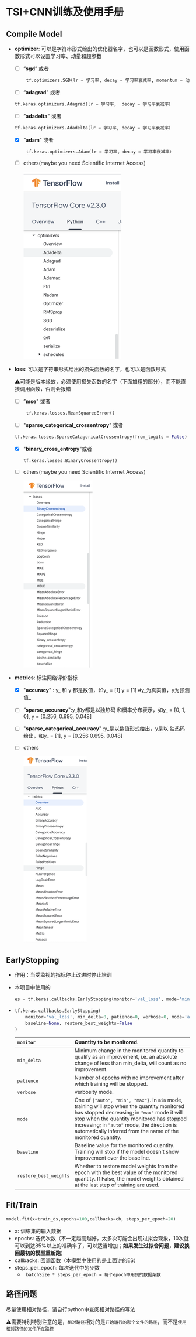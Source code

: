 # TSI+CNN训练及使用手册

## Compile Model

* **optimizer**: 可以是字符串形式给出的优化器名字，也可以是函数形式，使用函数形式可以设置学习率、动量和超参数

  - [ ] “**sgd**”  或者

    ```python
     tf.optimizers.SGD(lr = 学习率, decay = 学习率衰减率, momentum = 动量参数）
    ```

  - [ ]  “**adagrad**" 或者 

    ```python
    tf.keras.optimizers.Adagrad(lr = 学习率,  decay = 学习率衰减率）
    ```

  - [ ]  ”**adadelta**" 或者 

    ```python
    tf.keras.optimizers.Adadelta(lr = 学习率, decay = 学习率衰减率）
    ```

  - [x] “**adam**" 或者

    ```python
     tf.keras.optimizers.Adam(lr = 学习率, decay = 学习率衰减率）
    ```

  - [ ] others(maybe you need Scientific Internet Access)

    <img src="img/optimizer.png" alt="optimizer" style="zoom:50%;" />

    [tf.keras.optimizers]: https://www.tensorflow.org/api_docs/python/tf/keras/optimizers

* **loss**: 可以是字符串形式给出的损失函数的名字，也可以是函数形式

  ​		⚠️可能是版本缘故，必须使用损失函数的名字（下面加粗的部分），而不能直接调用函数，否则会报错

  - [ ] ”**mse**" 或者

    ```python
     tf.keras.losses.MeanSquaredError()
    ```

  - [ ]  "**sparse_categorical_crossentropy**" 或者 

    ```python
    tf.keras.losses.SparseCatagoricalCrossentropy(from_logits = False)
    ```

  - [x] "**binary_cross_entropy**"或者

    ```python
    tf.keras.losses.BinaryCrossentropy()
    ```

  - [ ] others(maybe you need Scientific Internet Access)

    <img src="img/loss.png" alt="loss" style="zoom:50%;" />

    [tf.keras.losses]: https://www.tensorflow.org/api_docs/python/tf/keras/losses

* **metrics**: 标注网络评价指标

  - [x] "**accuracy**" : y_ 和 y 都是数值，如y_ = [1] y = [1] #y_为真实值，y为预测值_
  
  - [ ] “**sparse_accuracy**":y_和y都是以独热码 和概率分布表示，如y_ = [0, 1, 0], y = [0.256, 0.695, 0.048]
  
  - [ ] "**sparse_categorical_accuracy**" :y_是以数值形式给出，y是以 独热码给出，如y_ = [1], y = [0.256 0.695, 0.048]
  
  - [ ] others
  
    <img src="img/metrics.png" alt="metrics" style="zoom:50%;" />
  
    [tf.keras.optimizers]: https://www.tensorflow.org/api_docs/python/tf/keras/optimizers
  
    
## EarlyStopping  

* 作用：当受监视的指标停止改进时停止培训

* 本项目中使用的

  ```python
  es = tf.keras.callbacks.EarlyStopping(monitor='val_loss', mode='min', verbose=1, patience=2)
  ```

* ```python
  tf.keras.callbacks.EarlyStopping(
      monitor='val_loss', min_delta=0, patience=0, verbose=0, mode='auto',
      baseline=None, restore_best_weights=False
  )
  ```

  | `monitor`              | Quantity to be monitored.                                    |
  | ---------------------- | ------------------------------------------------------------ |
  | `min_delta`            | Minimum change in the monitored quantity to qualify as an improvement, i.e. an absolute change of less than min_delta, will count as no improvement. |
  | `patience`             | Number of epochs with no improvement after which training will be stopped. |
  | `verbose`              | verbosity mode.                                              |
  | `mode`                 | One of `{"auto", "min", "max"}`. In `min` mode, training will stop when the quantity monitored has stopped decreasing; in `"max"` mode it will stop when the quantity monitored has stopped increasing; in `"auto"` mode, the direction is automatically inferred from the name of the monitored quantity. |
  | `baseline`             | Baseline value for the monitored quantity. Training will stop if the model doesn't show improvement over the baseline. |
  | `restore_best_weights` | Whether to restore model weights from the epoch with the best value of the monitored quantity. If False, the model weights obtained at the last step of training are used. |

## Fit/Train

```python
model.fit(x=train_ds,epochs=100,callbacks=cb, steps_per_epoch=20)
```

* x: 训练集的输入数据
* epochs: 迭代次数（不一定越高越好，太多次可能会出现过拟合现象，10次就可以到达85%以上的准确率了，可以适当增加；**如果发生过拟合问题，建议换回最初的模型重新跑**）
* callbacks: 回调函数（本模型中使用的是上面讲的ES）
* steps_per_epoch: 每次迭代中的步数
  * ` batchSize * steps_per_epoch = 每个epoch中用到的数据条数`



## 路径问题

尽量使用相对路径，请自行python中查阅相对路径的写法

⚠️需要特别特别注意的是，`相对路径`相对的是`开始运行的那个文件的路径`，而不是`使用相对路径的文件所在路径`